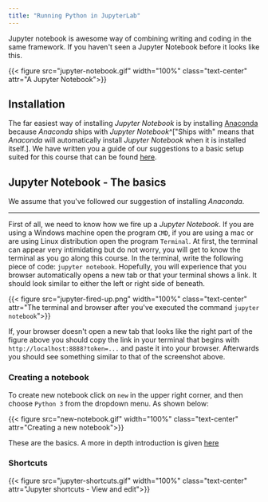 ```yaml
---
title: "Running Python in JupyterLab"
---
```


Jupyter notebook is awesome way of combining writing and coding in the same framework. If you haven't seen a Jupyter Notebook before it looks like this. 

{{< figure src="jupyter-notebook.gif" width="100%" class="text-center" attr="A Jupyter Notebook">}}


## Installation

The far easiest way of installing _Jupyter Notebook_ is by installing [Anaconda](https://www.anaconda.com/) because _Anaconda_ ships with _Jupyter Notebook_^["Ships with" means that _Anaconda_ will automatically install _Jupyter Notebook_ when it is installed itself.]. We have written you a guide of our suggestions to a basic setup suited for this course that can be found [here](/guides/python-installation/).

## Jupyter Notebook - The basics

We assume that you've followed our suggestion of installing _Anaconda_.  

-----

First of all, we need to know how we fire up a _Jupyter Notebook_. If you are using a Windows machine open the program `CMD`, if you are using a mac or are using Linux distribution open the program `Terminal`. At first, the terminal can appear very intimidating but do not worry, you will get to know the terminal as you go along this course. In the terminal, write the following piece of code: `jupyter notebook`. Hopefully, you will experience that you browser automatically opens a new tab or that your terminal shows a link. It should look similar to either the left or right side of beneath.

{{< figure src="jupyter-fired-up.png" width="100%" class="text-center" attr="The terminal and browser after you've executed the command `jupyter notebook`">}}

If, your browser doesn't open a new tab that looks like the right part of the figure above you should copy the link in your terminal that begins with `http://localhost:8888?token=...` and paste it into your browser. Afterwards you should see something similar to that of the screenshot above.

### Creating a notebook

To create new notebook click on `new` in the upper right corner, and then choose `Python 3` from the dropdown menu. As shown below:

{{< figure src="new-notebook.gif" width="100%" class="text-center" attr="Creating a new notebook">}}

These are the basics. A more in depth introduction is given [here](https://www.datacamp.com/community/tutorials/tutorial-jupyter-notebook)

### Shortcuts

{{< figure src="jupyter-shortcuts.gif" width="100%" class="text-center" attr="Jupyter shortcuts - View and edit">}}